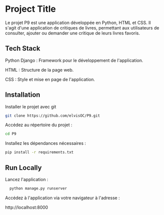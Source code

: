 
# Project Title

Le projet P9 est une application développée en Python, HTML et CSS. Il s'agit d'une application de critiques de livres, permettant aux utilisateurs de consulter, ajouter ou demander une critique de leurs livres favoris.


## Tech Stack


Python Django : Framework pour le développement de l'application.

HTML : Structure de la page web.

CSS : Style et mise en page de l'application.


## Installation

Installer le projet avec git 

```bash
git clone https://github.com/elvisOC/P9.git
```
Accédez au répertoire du projet :
```bash
cd P9
```
Installez les dépendances nécessaires :
```bash
pip install -r requirements.txt
```

## Run Locally

Lancez l'application :

```bash
  python manage.py runserver
```

Accédez à l'application via votre navigateur à l'adresse :

http://localhost:8000

